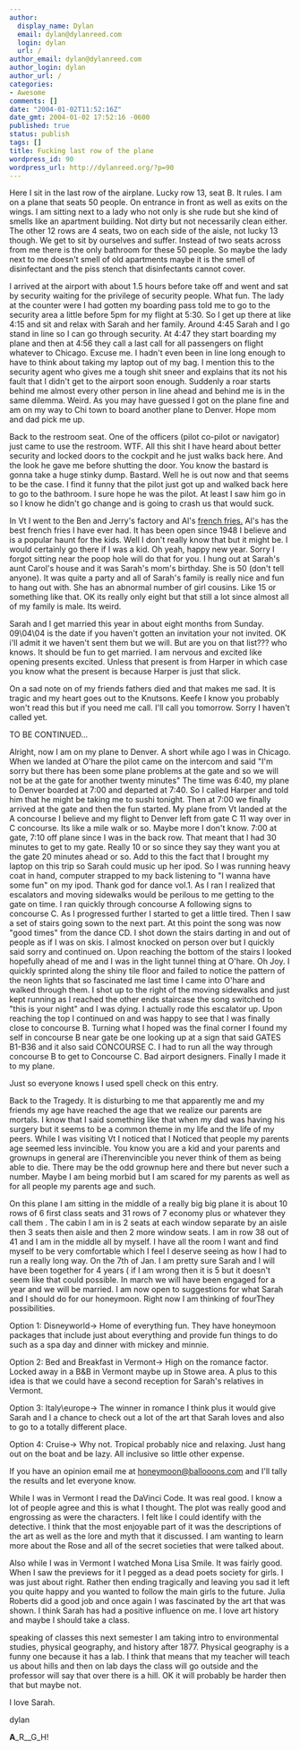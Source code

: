 ```yaml
---
author:
  display_name: Dylan
  email: dylan@dylanreed.com
  login: dylan
  url: /
author_email: dylan@dylanreed.com
author_login: dylan
author_url: /
categories:
- Awesome
comments: []
date: "2004-01-02T11:52:16Z"
date_gmt: 2004-01-02 17:52:16 -0600
published: true
status: publish
tags: []
title: Fucking last row of the plane
wordpress_id: 90
wordpress_url: http://dylanreed.org/?p=90
---
```


Here I sit in the last row of the airplane. Lucky row 13, seat B. It rules. I am on a plane that seats 50 people. On entrance in front as well as exits on the wings. I am sitting next to a lady who not only is she rude but she kind of smells like an apartment building. Not dirty but not necessarily clean either. The other 12 rows are 4 seats, two on each side of the aisle, not lucky 13 though. We get to sit by ourselves and suffer. Instead of two seats across from me there is the only bathroom for these 50 people. So maybe the lady next to me doesn't smell of old apartments maybe it is the smell of disinfectant and the piss stench that disinfectants cannot cover. 

I arrived at the airport with about 1.5 hours before take off and went and sat by security waiting for the privilege of security people. What fun. The lady at the counter were I had gotten my boarding pass told me to go to the security area a little before 5pm for my flight at 5:30. So I get up there at like 4:15 and sit and relax with Sarah and her family. Around 4:45 Sarah and I go stand in line so I can go through security. At 4:47 they start boarding my plane and then at 4:56 they call a last call for all passengers on flight whatever to Chicago. Excuse me. I hadn't even been in line long enough to have to think about taking my laptop out of my bag. I mention this to the security agent who gives me a tough shit sneer and explains that its not his fault that I didn't get to the airport soon enough. Suddenly a roar starts behind me almost every other person in line ahead and behind me is in the same dilemma. Weird. As you may have guessed I got on the plane fine and am on my way to Chi town to board another plane to Denver. Hope mom and dad pick me up.

Back to the restroom seat. One of the officers (pilot co-pilot or navigator) just came to use the restroom. WTF. All this shit I have heard about better security and locked doors to the cockpit and he just walks back here. And the look he gave me before shutting the door. You know the bastard is gonna take a huge stinky dump. Bastard. Well he is out now and that seems to be the case. I find it funny that the pilot just got up and walked back here to go to the bathroom. I sure hope he was the pilot. At least I saw him go in so I know he didn't go change and is going to crash us that would suck. 

In Vt I went to the Ben and Jerry's factory and Al's [french fries.][1] Al's has the best french fries I have ever had. It has been open since 1948 I believe and is a popular haunt for the kids. Well I don't really know that but it might be. I would certainly go there if I was a kid. Oh yeah, happy new year. Sorry I forgot sitting near the poop hole will do that for you. I hung out at Sarah's aunt Carol's house and it was Sarah's mom's birthday. She is 50 (don't tell anyone). It was quite a party and all of Sarah's family is really nice and fun to hang out with. She has an abnormal number of girl cousins. Like 15 or something like that. OK its really only eight but that still a lot since almost all of my family is male. Its weird. 

   [1]: http://www.alsfrenchfries.com

Sarah and I get married this year in about eight months from Sunday. 09\04\04 is the date if you haven't gotten an invitation your not invited. OK i'll admit it we haven't sent them but we will. But are you on that list??? who knows. It should be fun to get married. I am nervous and excited like opening presents excited. Unless that present is from Harper in which case you know what the present is because Harper is just that slick. 

On a sad note on of my friends fathers died and that makes me sad. It is tragic and my heart goes out to the Knutsons. Keefe I know you probably won't read this but if you need me call. I'll call you tomorrow. Sorry I haven't called yet. 

TO BE CONTINUED...

Alright, now I am on my plane to Denver. A short while ago I was in Chicago. When we landed at O'hare the pilot came on the intercom and said "I'm sorry but there has been some plane problems at the gate and so we will not be at the gate for another twenty minutes" The time was 6:40, my plane to Denver boarded at 7:00 and departed at 7:40. So I called Harper and told him that he might be taking me to sushi tonight. Then at 7:00 we finally arrived at the gate and then the fun started. My plane from Vt landed at the A concourse I believe and my flight to Denver left from gate C 11 way over in C concourse. Its like a mile walk or so. Maybe more I don't know. 7:00 at gate, 7:10 off plane since I was in the back row. That meant that I had 30 minutes to get to my gate. Really 10 or so since they say they want you at the gate 20 minutes ahead or so. Add to this the fact that I brought my laptop on this trip so Sarah could music up her ipod. So I was running heavy coat in hand, computer strapped to my back listening to "I wanna have some fun" on my ipod. Thank god for dance vol.1. As I ran I realized that escalators and moving sidewalks would be perilous to me getting to the gate on time. I ran quickly through concourse A following signs to concourse C. As I progressed further I started to get a little tired. Then I saw a set of stairs going sown to the next part. At this point the song was now "good times" from the dance CD. I shot down the stairs darting in and out of people as if I was on skis. I almost knocked on person over but I quickly said sorry and continued on. Upon reaching the bottom of the stairs I looked hopefully ahead of me and I was in the light tunnel thing at O'hare. Oh Joy. I quickly sprinted along the shiny tile floor and failed to notice the pattern of the neon lights that so fascinated me last time I came into O'hare and walked through them. I shot up to the right of the moving sidewalks and just kept running as I reached the other ends staircase the song switched to "this is your night" and I was dying. I actually rode this escalator up. Upon reaching the top I continued on and was happy to see that I was finally close to concourse B. Turning what I hoped was the final corner I found my self in concourse B near gate be one looking up at a sign that said GATES B1-B36 and it also said CONCOURSE C. I had to run all the way through concourse B to get to Concourse C. Bad airport designers. Finally I made it to my plane.

Just so everyone knows I used spell check on this entry.

Back to the Tragedy. It is disturbing to me that apparently me and my friends my age have reached the age that we realize our parents are mortals. I know that I said something like that when my dad was having his surgery but it seems to be a common theme in my life and the life of my peers. While I was visiting Vt I noticed that I Noticed that people my parents age seemed less invincible. You know you are a kid and your parents and grownups in general are iTherenvincible you never think of them as being able to die. There may be the odd grownup here and there but never such a number. Maybe I am being morbid but I am scared for my parents as well as for all people my parents age and such. 

On this plane I am sitting in the middle of a really big big plane it is about 10 rows of 6 first class seats and 31 rows of 7 economy plus or whatever they call them . The cabin I am in is 2 seats at each window separate by an aisle then 3 seats then aisle and then 2 more window seats. I am in row 38 out of 41 and I am in the middle all by myself. I have all the room I want and find myself to be very comfortable which I feel I deserve seeing as how I had to run a really long way. On the 7th of Jan. I am pretty sure Sarah and I will have been together for 4 years ( if I am wrong then it is 5 but it doesn't seem like that could possible. In march we will have been engaged for a year and we will be married. I am now open to suggestions for what Sarah and I should do for our honeymoon. Right now I am thinking of fourThey possibilities. 

Option 1: Disneyworld-> Home of everything fun. They have honeymoon packages that include just about everything and provide fun things to do such as a spa day and dinner with mickey and minnie. 

Option 2: Bed and Breakfast in Vermont-> High on the romance factor. Locked away in a B&B in Vermont maybe up in Stowe area. A plus to this idea is that we could have a second reception for Sarah's relatives in Vermont.

Option 3: Italy\europe-> The winner in romance I think plus it would give Sarah and I a chance to check out a lot of the art that Sarah loves and also to go to a totally different place. 

Option 4: Cruise-> Why not. Tropical probably nice and relaxing. Just hang out on the boat and be lazy. All inclusive so little other expense.

If you have an opinion email me at honeymoon@ballooons.com and I'll tally the results and let everyone know.

While I was in Vermont I read the DaVinci Code. It was real good. I know a lot of people agree and this is what I thought. The plot was really good and engrossing as were the characters. I felt like I could identify with the detective. I think that the most enjoyable part of it was the descriptions of the art as well as the lore and myth that it discussed. I am wanting to learn more about the Rose and all of the secret societies that were talked about. 

Also while I was in Vermont I watched Mona Lisa Smile. It was fairly good. When I saw the previews for it I pegged as a dead poets society for girls. I was just about right. Rather then ending tragically and leaving you sad it left you quite happy and you wanted to follow the main girls to the future. Julia Roberts did a good job and once again I was fascinated by the art that was shown. I think Sarah has had a positive influence on me. I love art history and maybe I should take a class. 

speaking of classes this next semester I am taking intro to environmental studies, physical geography, and history after 1877. Physical geography is a funny one because it has a lab. I think that means that my teacher will teach us about hills and then on lab days the class will go outside and the professor will say that over there is a hill. OK it will probably be harder then that but maybe not. 

I love Sarah.

dylan

**A**_R__G_H!

